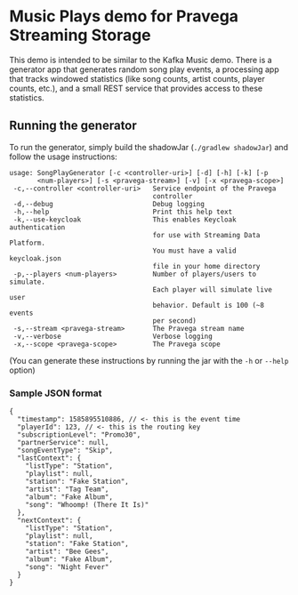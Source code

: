 # Music Plays demo for Pravega Streaming Storage

This demo is intended to be similar to the Kafka Music demo.  There is a generator app that generates random song play events, a processing app that tracks windowed statistics (like song counts, artist counts, player counts, etc.), and a small REST service that provides access to these statistics.

## Running the generator

To run the generator, simply build the shadowJar (`./gradlew shadowJar`) and follow the usage instructions:

```
usage: SongPlayGenerator [-c <controller-uri>] [-d] [-h] [-k] [-p
       <num-players>] [-s <pravega-stream>] [-v] [-x <pravega-scope>]
 -c,--controller <controller-uri>   Service endpoint of the Pravega
                                    controller
 -d,--debug                         Debug logging
 -h,--help                          Print this help text
 -k,--use-keycloak                  This enables Keycloak authentication
                                    for use with Streaming Data Platform.
                                    You must have a valid keycloak.json
                                    file in your home directory
 -p,--players <num-players>         Number of players/users to simulate.
                                    Each player will simulate live user
                                    behavior. Default is 100 (~8 events
                                    per second)
 -s,--stream <pravega-stream>       The Pravega stream name
 -v,--verbose                       Verbose logging
 -x,--scope <pravega-scope>         The Pravega scope
```

(You can generate these instructions by running the jar with the `-h` or `--help` option) 

### Sample JSON format
```$json
{
  "timestamp": 1585895510886, // <- this is the event time 
  "playerId": 123, // <- this is the routing key
  "subscriptionLevel": "Promo30",
  "partnerService": null,
  "songEventType": "Skip",
  "lastContext": {
    "listType": "Station",
    "playlist": null,
    "station": "Fake Station",
    "artist": "Tag Team",
    "album": "Fake Album",
    "song": "Whoomp! (There It Is)"
  },
  "nextContext": {
    "listType": "Station",
    "playlist": null,
    "station": "Fake Station",
    "artist": "Bee Gees",
    "album": "Fake Album",
    "song": "Night Fever"
  }
}
```
